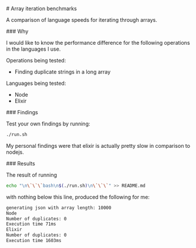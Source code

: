 # Array iteration benchmarks

A comparison of language speeds for iterating through arrays.

### Why

I would like to know the performance difference for the following operations in the languages I use.

Operations being tested:

+ Finding duplicate strings in a long array

Languages being tested:

+ Node
+ Elixir

### Findings

Test your own findings by running:

```bash
./run.sh
```

My personal findings were that elixir is actually pretty slow in comparison to nodejs.

### Results

The result of running

```bash
echo "\n\`\`\`bash\n$(./run.sh)\n\`\`\`" >> README.md
```

with nothing below this line, produced the following for me:

```bash
generating json with array length: 10000
Node
Number of duplicates: 0
Execution time 71ms
Elixir
Number of duplicates: 0
Execution time 1603ms
```
